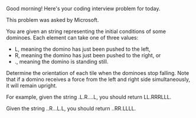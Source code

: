 Good morning! Here's your coding interview problem for today.This problem was asked by Microsoft.You are given an string representing the initial conditions of some dominoes.Each element can take one of three values: * L, meaning the domino has just been pushed to the left, * R, meaning the domino has just been pushed to the right, or * ., meaning the domino is standing still.Determine the orientation of each tile when the dominoes stop falling. Note thatif a domino receives a force from the left and right side simultaneously, itwill remain upright.For example, given the string .L.R....L, you should return LL.RRRLLL.Given the string ..R...L.L, you should return ..RR.LLLL.
